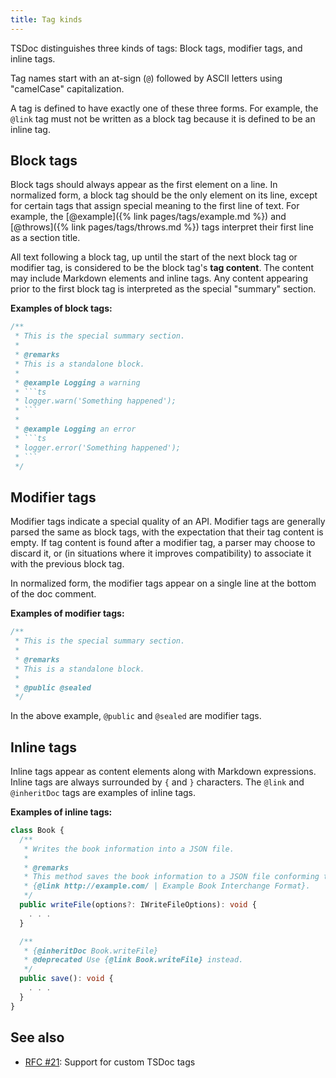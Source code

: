 ```yaml
---
title: Tag kinds
---
```


TSDoc distinguishes three kinds of tags: Block tags, modifier tags, and inline tags.

Tag names start with an at-sign (`@`) followed by ASCII letters using "camelCase" capitalization.

A tag is defined to have exactly one of these three forms. For example, the `@link` tag must
not be written as a block tag because it is defined to be an inline tag.

## Block tags

Block tags should always appear as the first element on a line. In normalized form, a block tag
should be the only element on its line, except for certain tags that assign special meaning to
the first line of text. For example, the [@example]({% link pages/tags/example.md %}) and
[@throws]({% link pages/tags/throws.md %}) tags interpret their first line as a section title.

All text following a block tag, up until the start of the next block tag or modifier tag, is
considered to be the block tag's **tag content**. The content may include Markdown elements and
inline tags. Any content appearing prior to the first block tag is interpreted as the special
"summary" section.

**Examples of block tags:**

````ts
/**
 * This is the special summary section.
 *
 * @remarks
 * This is a standalone block.
 *
 * @example Logging a warning
 * ```ts
 * logger.warn('Something happened');
 * ```
 *
 * @example Logging an error
 * ```ts
 * logger.error('Something happened');
 * ```
 */
````

## Modifier tags

Modifier tags indicate a special quality of an API. Modifier tags are generally parsed the same as block tags,
with the expectation that their tag content is empty. If tag content is found after a modifier tag, a parser
may choose to discard it, or (in situations where it improves compatibility) to associate it with the previous
block tag.

In normalized form, the modifier tags appear on a single line at the bottom of the doc comment.

**Examples of modifier tags:**

```ts
/**
 * This is the special summary section.
 *
 * @remarks
 * This is a standalone block.
 *
 * @public @sealed
 */
```

In the above example, `@public` and `@sealed` are modifier tags.

## Inline tags

Inline tags appear as content elements along with Markdown expressions. Inline tags are always surrounded
by `{` and `}` characters. The `@link` and `@inheritDoc` tags are examples of inline tags.

**Examples of inline tags:**

```ts
class Book {
  /**
   * Writes the book information into a JSON file.
   *
   * @remarks
   * This method saves the book information to a JSON file conforming to the standardized
   * {@link http://example.com/ | Example Book Interchange Format}.
   */
  public writeFile(options?: IWriteFileOptions): void {
    . . .
  }

  /**
   * {@inheritDoc Book.writeFile}
   * @deprecated Use {@link Book.writeFile} instead.
   */
  public save(): void {
    . . .
  }
}
```

## See also

- [RFC #21](https://github.com/microsoft/tsdoc/issues/21): Support for custom TSDoc tags
